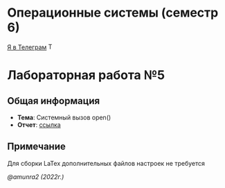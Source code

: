 # Операционные системы (семестр 6)

[Я в Телеграм](https://t.me/amunra2) <img src="https://img.icons8.com/external-tal-revivo-shadow-tal-revivo/344/external-telegram-is-a-cloud-based-instant-messaging-and-voice-over-ip-service-logo-shadow-tal-revivo.png" alt="Telegram" width=15>

# Лабораторная работа №5

## Общая информация

* **Тема**: Системный вызов open()
* **Отчет**: [ссылка](./docs/report.pdf)


## Примечание

Для сборки LaTex дополнительных файлов настроек не требуется


_@amunra2 (2022г.)_
